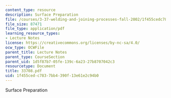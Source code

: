 ```yaml
---
content_type: resource
description: Surface Preparation
file: /courses/3-37-welding-and-joining-processes-fall-2002/1f455cedc7837bb4390f13e61e2c94b0_33708.pdf
file_size: 87471
file_type: application/pdf
learning_resource_types:
- Lecture Notes
license: https://creativecommons.org/licenses/by-nc-sa/4.0/
ocw_type: OCWFile
parent_title: Lecture Notes
parent_type: CourseSection
parent_uid: 1d5f87b7-05fe-139c-6a23-27b8707042c3
resourcetype: Document
title: 33708.pdf
uid: 1f455ced-c783-7bb4-390f-13e61e2c94b0
---
```

Surface Preparation